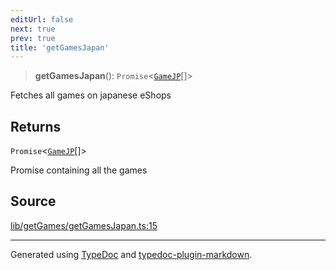 ```yaml
---
editUrl: false
next: true
prev: true
title: 'getGamesJapan'
---
```


> **getGamesJapan**(): `Promise`\<[`GameJP`](../interfaces/GameJP.md)[]\>

Fetches all games on japanese eShops

## Returns

`Promise`\<[`GameJP`](../interfaces/GameJP.md)[]\>

Promise containing all the games

## Source

[lib/getGames/getGamesJapan.ts:15](https://github.com/favna/nintendo-switch-eshop/blob/27355e779102b48fc082af549592453043b2ac6e/src/lib/getGames/getGamesJapan.ts#L15)

---

Generated using [TypeDoc](https://typedoc.org) and [typedoc-plugin-markdown](https://typedoc-plugin-markdown.org).
